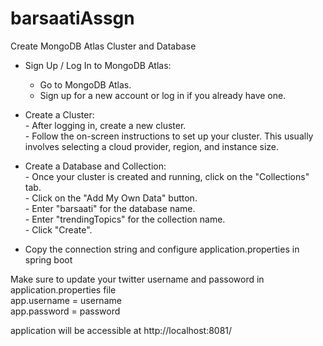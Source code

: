 # barsaatiAssgn

Create MongoDB Atlas Cluster and Database 
*  Sign Up / Log In to MongoDB Atlas: 
      - Go to MongoDB Atlas. 
      - Sign up for a new account or log in if you already have one. 
  
* Create a Cluster: \
      - After logging in, create a new cluster. \
      - Follow the on-screen instructions to set up your cluster. This usually involves selecting a cloud provider, region, and instance size.

* Create a Database and Collection: \
      - Once your cluster is created and running, click on the "Collections" tab. \
      - Click on the "Add My Own Data" button. \
      - Enter "barsaati" for the database name. \
      - Enter "trendingTopics" for the collection name. \
      - Click "Create". 

* Copy the connection string and configure application.properties in spring boot 

    

Make sure to update your twitter username and passoword in application.properties file \
app.username = username \
app.password = password

application will be accessible at http://localhost:8081/
